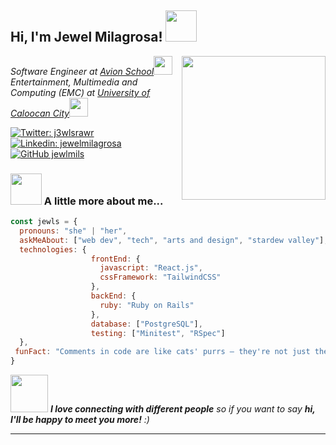 <h2> Hi, I'm Jewel Milagrosa! <img src="https://media.giphy.com/media/mGcNjsfWAjY5AEZNw6/giphy.gif" width="50"></h2>
<img align='right' src="https://media.giphy.com/media/ieyl9zmCjO4b4t6qoY/giphy.gif](https://media1.giphy.com/media/v1.Y2lkPTc5MGI3NjExZTZoMWc3amdobGFtZjY3d3U3a2t4N2o2eTNuaHo4ZmczcTVtNGcxYSZlcD12MV9pbnRlcm5hbF9naWZfYnlfaWQmY3Q9Zw/HzPtbOKyBoBFsK4hyc/giphy.gif" width="230">
<p><em>
Software Engineer at <a href="https://www.avionschool.com/">Avion School</a><img src="https://media.giphy.com/media/WUlplcMpOCEmTGBtBW/giphy.gif" width="30">
</br>
Entertainment, Multimedia and Computing (EMC) at <a href="https://ucc-caloocan.edu.ph/">University of Caloocan City</a><img src="https://media.giphy.com/media/fYSnHlufseco8Fh93Z/giphy.gif" width="30">
</em></p>

[![Twitter: j3wlsrawr](https://img.shields.io/twitter/follow/j3wlsrawr?style=social)](https://twitter.com/j3wlsrawr)
[![Linkedin: jewelmilagrosa](https://img.shields.io/badge/-jewelmilagrosa-blue?style=flat-square&logo=Linkedin&logoColor=white&link=https://www.linkedin.com/in/jewelmilagrosa/)](https://www.linkedin.com/in/jewelmilagrosa/)
[![GitHub jewlmils](https://img.shields.io/github/followers/jewlmils?label=Follow&style=social)](https://github.com/jewlmils)


### <img src="https://media.giphy.com/media/VgCDAzcKvsR6OM0uWg/giphy.gif" width="50"> A little more about me...  

```javascript
const jewls = {
  pronouns: "she" | "her",
  askMeAbout: ["web dev", "tech", "arts and design", "stardew valley"],
  technologies: {
                  frontEnd: {
                    javascript: "React.js",
                    cssFramework: "TailwindCSS"
                  },
                  backEnd: {
                    ruby: "Ruby on Rails"
                  },
                  database: ["PostgreSQL"],
                  testing: ["Minitest", "RSpec"]
  },
 funFact: "Comments in code are like cats' purrs – they're not just there for show, they also have healing powers. Just as purring helps cats recover, well-commented code speeds up debugging, turning coding bumps into smooth sailing!"
}
```

<img src="https://media.giphy.com/media/LnQjpWaON8nhr21vNW/giphy.gif" width="60"> <em><b>I love connecting with different people</b> so if you want to say <b>hi, I'll be happy to meet you more!</b> :)</em>

---
